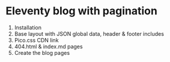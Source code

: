 # Eleventy blog with pagination
1. Installation
2. Base layout with JSON global data, header & footer includes
3. Pico.css CDN link
4. 404.html & index.md pages
5. Create the blog pages